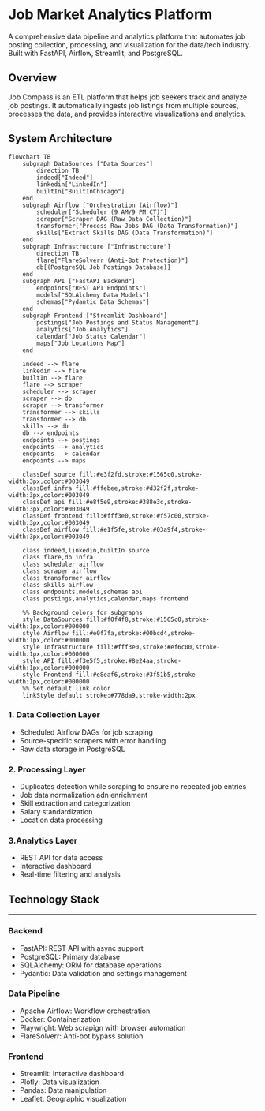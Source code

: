 # Job Market Analytics Platform

A comprehensive data pipeline and analytics platform that automates job posting collection, processing, and visualization for the data/tech industry. Built with FastAPI, Airflow, Streamlit, and PostgreSQL.

## Overview
Job Compass is an ETL platform that helps job seekers track and analyze job postings. It automatically ingests job listings from multiple sources, processes the data, and provides interactive visualizations and analytics.

## System Architecture
```mermaid
flowchart TB
    subgraph DataSources ["Data Sources"]
        direction TB
        indeed["Indeed"]
        linkedin["LinkedIn"]
        builtIn["BuiltInChicago"]
    end
    subgraph Airflow ["Orchestration (Airflow)"]
        scheduler["Scheduler (9 AM/9 PM CT)"]
        scraper["Scraper DAG (Raw Data Collection)"]
        transformer["Process Raw Jobs DAG (Data Transformation)"]
        skills["Extract Skills DAG (Data Transformation)"]
    end
    subgraph Infrastructure ["Infrastructure"]
        direction TB
        flare["FlareSolverr (Anti-Bot Protection)"]
        db[(PostgreSQL Job Postings Database)]
    end
    subgraph API ["FastAPI Backend"]
        endpoints["REST API Endpoints"]
        models["SQLAlchemy Data Models"]
        schemas["Pydantic Data Schemas"]
    end
    subgraph Frontend ["Streamlit Dashboard"]
        postings["Job Postings and Status Management"]
        analytics["Job Analytics"]
        calendar["Job Status Calendar"]
        maps["Job Locations Map"]
    end
    
    indeed --> flare
    linkedin --> flare
    builtIn --> flare
    flare --> scraper
    scheduler --> scraper
    scraper --> db
    scraper --> transformer
    transformer --> skills
    transformer --> db
    skills --> db
    db --> endpoints
    endpoints --> postings
    endpoints --> analytics
    endpoints --> calendar
    endpoints --> maps
    
    classDef source fill:#e3f2fd,stroke:#1565c0,stroke-width:3px,color:#003049
    classDef infra fill:#ffebee,stroke:#d32f2f,stroke-width:3px,color:#003049
    classDef api fill:#e8f5e9,stroke:#388e3c,stroke-width:3px,color:#003049
    classDef frontend fill:#fff3e0,stroke:#f57c00,stroke-width:3px,color:#003049
    classDef airflow fill:#e1f5fe,stroke:#03a9f4,stroke-width:3px,color:#003049
    
    class indeed,linkedin,builtIn source
    class flare,db infra
    class scheduler airflow
    class scraper airflow
    class transformer airflow
    class skills airflow
    class endpoints,models,schemas api
    class postings,analytics,calendar,maps frontend
    
    %% Background colors for subgraphs
    style DataSources fill:#f0f4f8,stroke:#1565c0,stroke-width:1px,color:#000000
    style Airflow fill:#e0f7fa,stroke:#00bcd4,stroke-width:1px,color:#000000
    style Infrastructure fill:#fff3e0,stroke:#ef6c00,stroke-width:1px,color:#000000
    style API fill:#f3e5f5,stroke:#8e24aa,stroke-width:1px,color:#000000
    style Frontend fill:#e8eaf6,stroke:#3f51b5,stroke-width:1px,color:#000000
    %% Set default link color
    linkStyle default stroke:#778da9,stroke-width:2px
```

### 1. Data Collection Layer
- Scheduled Airflow DAGs for job scraping
- Source-specific scrapers with error handling
- Raw data storage in PostgreSQL

### 2. Processing Layer
- Duplicates detection while scraping to ensure no repeated job entries
- Job data normalization adn enrichment
- Skill extraction and categorization
- Salary standardization
- Location data processing

###  3.Analytics Layer
- REST API for data access
- Interactive dashboard
- Real-time filtering and analysis

## Technology Stack
-------------------------
### Backend
- FastAPI: REST API with async support
- PostgreSQL: Primary database
- SQLAlchemy: ORM for database operations
- Pydantic: Data validation and settings management

### Data Pipeline
- Apache Airflow: Workflow orchestration
- Docker: Containerization
- Playwright: Web scrapign with browser automation
- FlareSolverr: Anti-bot bypass solution

### Frontend
- Streamlit: Interactive dashboard
- Plotly: Data visualization
- Pandas: Data manipulation
- Leaflet: Geographic visualization 


